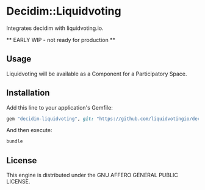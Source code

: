 # Decidim::Liquidvoting

Integrates decidim with liquidvoting.io.

** EARLY WIP - not ready for production **

## Usage

Liquidvoting will be available as a Component for a Participatory
Space.

## Installation

Add this line to your application's Gemfile:

```ruby
gem "decidim-liquidvoting", git: "https://github.com/liquidvotingio/decidim-liquidvoting"
```

And then execute:

```bash
bundle
```

## License

This engine is distributed under the GNU AFFERO GENERAL PUBLIC LICENSE.